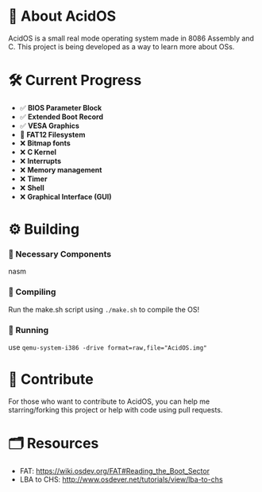 # 🧪 About AcidOS
AcidOS is a small real mode operating system made in 8086 Assembly and C. This project is being developed as a way to learn more about OSs.

# 🛠️ Current Progress
- ✅ **BIOS Parameter Block**
- ✅ **Extended Boot Record**
- ✅ **VESA Graphics**
- 🚧 **FAT12 Filesystem**
- ❌ **Bitmap fonts**
- ❌ **C Kernel**
- ❌ **Interrupts**
- ❌ **Memory management**
- ❌ **Timer**
- ❌ **Shell**
- ❌ **Graphical Interface (GUI)**

# ⚙️ Building
### 🧰 Necessary Components
nasm
### 📄 Compiling
Run the make.sh script using `./make.sh` to compile the OS!
### 🚀 Running
use `qemu-system-i386 -drive format=raw,file="AcidOS.img"`

# 🤝 Contribute
For those who want to contribute to AcidOS, you can help me starring/forking this project or help with code using pull requests.

# 🗂️ Resources
- FAT: https://wiki.osdev.org/FAT#Reading_the_Boot_Sector
- LBA to CHS: http://www.osdever.net/tutorials/view/lba-to-chs

